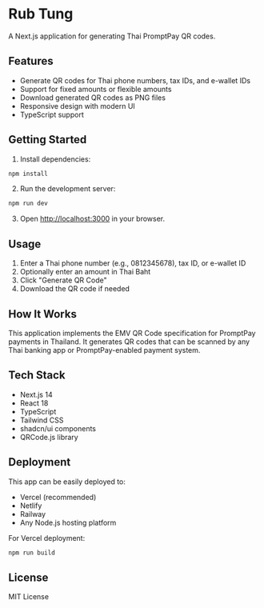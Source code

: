 # Rub Tung

A Next.js application for generating Thai PromptPay QR codes.

## Features

- Generate QR codes for Thai phone numbers, tax IDs, and e-wallet IDs
- Support for fixed amounts or flexible amounts
- Download generated QR codes as PNG files
- Responsive design with modern UI
- TypeScript support

## Getting Started

1. Install dependencies:
```bash
npm install
```

2. Run the development server:
```bash
npm run dev
```

3. Open [http://localhost:3000](http://localhost:3000) in your browser.

## Usage

1. Enter a Thai phone number (e.g., 0812345678), tax ID, or e-wallet ID
2. Optionally enter an amount in Thai Baht
3. Click "Generate QR Code"
4. Download the QR code if needed

## How It Works

This application implements the EMV QR Code specification for PromptPay payments in Thailand. It generates QR codes that can be scanned by any Thai banking app or PromptPay-enabled payment system.

## Tech Stack

- Next.js 14
- React 18
- TypeScript
- Tailwind CSS
- shadcn/ui components
- QRCode.js library

## Deployment

This app can be easily deployed to:
- Vercel (recommended)
- Netlify
- Railway
- Any Node.js hosting platform

For Vercel deployment:
```bash
npm run build
```

## License

MIT License
